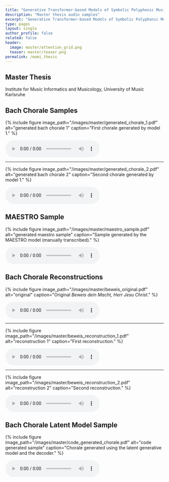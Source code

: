 ```yaml
---
title: "Generative Transformer-based Models of Symbolic Polyphonic Music"
description: "Master thesis audio samples"
excerpt: "Generative Transformer-based Models of Symbolic Polyphonic Music"
type: pages
layout: single
author_profile: false
related: false
header:
  image: master/attention_grid.png
  teaser: master/teaser.png
permalink: /mami_thesis
---
```

## Master Thesis
Institute for Music Informatics and Musicology, University of Music Karlsruhe

## Bach Chorale Samples

{% include figure image_path="/images/master/generated_chorale_1.pdf" alt="generated bach chorale 1" caption="First chorale generated by model 1." %}

<audio controls>
  <source src="../../assets/audio/master/bach_sample_1.mp3" type="audio/mp3">
</audio>

---

{% include figure image_path="/images/master/generated_chorale_2.pdf" alt="generated bach chorale 2" caption="Second chorale generated by model 1." %}

<audio controls>
  <source src="../../assets/audio/master/bach_sample_2.mp3" type="audio/mp3">
</audio>


## MAESTRO Sample

{% include figure image_path="/images/master/maestro_sample.pdf" alt="generated maestro sample" caption="Sample generated by the MAESTRO model (manually transcribed)." %}

<audio controls>
  <source src="../../assets/audio/master/maestro_sample.mp3" type="audio/mp3">
</audio>


## Bach Chorale Reconstructions

{% include figure image_path="/images/master/beweis_original.pdf" alt="original" caption="Original *Beweis dein Macht, Herr Jesu Christ*." %}

<audio controls>
  <source src="../../assets/audio/master/original.mp3" type="audio/mp3">
</audio>

---

{% include figure image_path="/images/master/beweis_reconstruction_1.pdf" alt="reconstruction 1" caption="First reconstruction." %}

<audio controls>
  <source src="../../assets/audio/master/bach_reconstruction_1.mp3" type="audio/mp3">
</audio>

---

{% include figure image_path="/images/master/beweis_reconstruction_2.pdf" alt="reconstruction 2" caption="Second reconstruction." %}

<audio controls>
  <source src="../../assets/audio/master/bach_reconstruction_2.mp3" type="audio/mp3">
</audio>


## Bach Chorale Latent Model Sample

{% include figure image_path="/images/master/code_generated_chorale.pdf" alt="code generated sample" caption="Chorale generated using the latent generative model and the decoder." %}

<audio controls>
  <source src="../../assets/audio/master/bach_code_sample.mp3" type="audio/mp3">
</audio>
